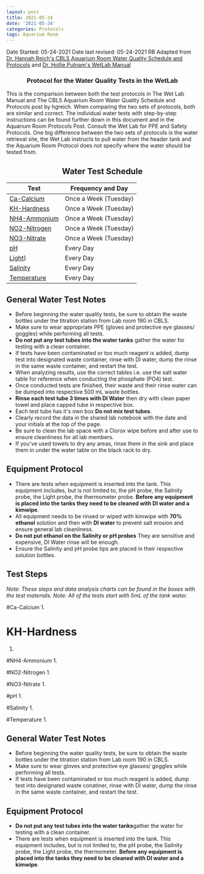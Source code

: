 ```yaml
---
layout: post
title: 2021-05-24
date: '2021-05-24'
categories: Protocols
tags: Aquarium Room
---
```

Date Started: 05-24-2021
Date last revised: 05-24-2021 RB Adapted from [Dr. Hannah Reich's CBLS Aquarium Room Water Quality Schedule and Protocols](https://github.com/Putnam-Lab/Lab_Management/blob/master/Lab_Resourses/CBLS_Wetlab_Protocols/20201110_CBLS_WaterQuality_Checklist.Md) and [Dr. Hollie Putnam's WetLab Manual](https://docs.google.com/document/d/1lfsw27L7d_om6YE1jITMBXyVfVT68i5SyQL9h3pDT9k/edit?ts=60762410)

### <center> Protocol for the Water Quality Tests in the WetLab </center>

This is the comparison between both the test protocols in The Wet Lab Manual and The CBLS Aquarium Room Water Quality Schedule and Protocols post by hgreich.
When comparing the two sets of protocols, both are similar and correct. The individual water tests with step-by-step instructions can be found further down in this document and in the Aquarium Room Protocols Post.
Consult the Wet Lab for PPE and Safety Protocols.
One big difference between the two sets of protocols is the water retrieval site, the Wet Lab instructs to pull water from the header tank and the Aquarium Room Protocol does not specify where the water should be tested from.

## <Center> Water Test Schedule </center>

| Test | Frequency and Day |
| ---- | ----------------- |
| [Ca-Calcium](#Ca-Calcium) | Once a Week (Tuesday) |
| [KH-Hardness](#KH-Hardness) | Once a Week (Tuesday) |
| [NH4-Ammonium](#NH4-Ammonium) | Once a Week (Tuesday) |
|[NO2-Nitrogen](#NO2-Nitrogen) | Once a Week (Tuesday) |
| [NO3-Nitrate](#NO3-Nitrate) | Once a Week (Tuesday) |
| [pH](#pH) | Every Day |
| [Light](#Light)) | Every Day |
| [Salinity](#Salinity) | Every Day |
| [Temperature](#Temperature) | Every Day |

## <left> General Water Test Notes </left>
- Before beginning the water quality tests, be sure to obtain the waste bottles under the titration station from Lab room 190 in CBLS.
- Make sure to wear appropriate PPE (gloves and protective eye glasses/ goggles) while performing all tests.
- **Do not put any test tubes into the water tanks** gather the water for testing with a clean container.  
- If tests have been contaminated or too much reagent is added, dump test into designated waste container, rinse with DI water, dump the rinse in the same waste container, and restart the test.
- When analyzing results, use the correct tables i.e. use the salt water table for reference when conducting the phosphate (PO4) test.
- Once conducted tests are finished, their waste and their rinse water can be dumped into respective 500 mL waste bottles.
- **Rinse each test tube 3 times with DI Water** then dry with clean paper towel and place capped tube in respective box.
- Each test tube has it's own box **Do not mix test tubes**.
- Clearly record the data in the shared lab notebook with the date and your initials at the top of the page.
- Be sure to clean the lab space with a Clorox wipe before and after use to ensure cleanliness for all lab members.
- If you've used towels to dry any areas, rinse them in the sink and place them in under the water table on the black rack to dry.

## <left> Equipment Protocol </left>
- There are tests when equipment is inserted into the tank. This equipment includes, but is not limited to, the pH probe, the Salinity probe, the Light probe, the thermometer probe. **Before any equipment is placed into the tanks they need to be cleaned with DI water and a kimwipe**.
- All equipment needs to be rinsed or wiped with kimwipe with **70% ethanol** solution and then with **DI water** to prevent salt erosion and ensure general lab cleanliness.
- **Do not put ethanol on the Salinity or pH probes** They are sensitive and expensive, DI Water rinse will be enough.
- Ensure the Salinity and pH probe tips are placed in their respective solution bottles.

## <left> Test Steps </left>

*Note: These steps and data analysis charts can be found in the boxes with the test materials.*
*Note: All of the tests start with 5mL of the tank water.*

#Ca-Calcium
1.

# KH-Hardness
1.

#NH4-Ammonium
1.

#NO2-Nitrogen
1.

#NO3-Nitrate
1.

#pH
1.

#Salinity
1.

#Temperature
1.


## <left> General Water Test Notes </left>
- Before beginning the water quality tests, be sure to obtain the waste bottles under the titration station from Lab room 190 in CBLS.
- Make sure to wear gloves and protective eye glasses/ goggles while performing all tests.
- If tests have been contaminated or too much reagent is added, dump test into designated waste conatiner, rinse with DI water, dump the rinse in the same waste container, and restart the test.

## <left> Equipment Protocol </left>
- **Do not put any test tubes into the water tanks**gather the water for testing with a clean container.  
- There are tests when equipment is inserted into the tank. This equipment includes, but is not limited to, the pH probe, the Salinity probe, the Light probe, the thermometer. **Before any equipment is placed into the tanks they need to be cleaned with DI water and a kimwipe**.
